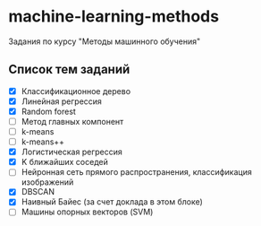 # machine-learning-methods
Задания по курсу "Методы машинного обучения"

## Список тем заданий

 - [x] Классификационное дерево
 - [x] Линейная регрессия
 - [x] Random forest
 - [ ] Метод главных компонент
 - [ ] k-means
 - [ ] k-means++
 - [x] Логистическая регрессия
 - [x] K ближайших соседей
 - [ ] Нейронная сеть прямого распространения, классификация изображений
 - [x] DBSCAN
 - [x] Наивный Байес (за счет доклада в этом блоке)
 - [ ] Машины опорных векторов (SVM)
